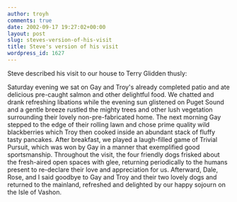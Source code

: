 ```yaml
---
author: troyh
comments: true
date: 2002-09-17 19:27:02+00:00
layout: post
slug: steves-version-of-his-visit
title: Steve's version of his visit
wordpress_id: 1627
---
```


Steve described his visit to our house to Terry Glidden thusly:

Saturday evening we sat on Gay and Troy's already completed patio and ate delicious pre-caught salmon and other delightful food. We chatted and drank refreshing libations while the evening sun glistened on Puget Sound and a gentle breeze rustled the mighty trees and other lush vegetation surrounding their lovely non-pre-fabricated home. The next morning Gay stepped to the edge of their rolling lawn and chose prime quality wild blackberries which Troy then cooked inside an abundant stack of fluffy tasty pancakes. After breakfast, we played a laugh-filled game of Trivial Pursuit, which was won by Gay in a manner that exemplified good sportsmanship. Throughout the visit, the four friendly dogs frisked about the fresh-aired open spaces with glee, returning periodically to the humans present to re-declare their love and appreciation for us. Afterward, Dale, Rose, and I said goodbye to Gay and Troy and their two lovely dogs and returned to the mainland, refreshed and delighted by our happy sojourn on the Isle of Vashon.
